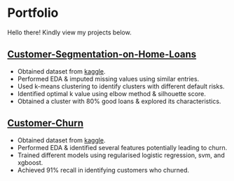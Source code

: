 # Portfolio

Hello there! Kindly view my projects below.

## [Customer-Segmentation-on-Home-Loans](https://github.com/Gianatmaja/Customer-Segmentation-on-Home-Loans)
- Obtained dataset from [kaggle](https://www.kaggle.com/gavincanacam/home-loan-predictions).
- Performed EDA & imputed missing values using similar entries.
- Used k-means clustering to identify clusters with different default risks.
- Identified optimal k value using elbow method & silhouette score.
- Obtained a cluster with 80% good loans & explored its characteristics.


## [Customer-Churn](https://github.com/Gianatmaja/Customer-Churn)
- Obtained dataset from [kaggle](https://www.kaggle.com/blastchar/telco-customer-churn).
- Performed EDA & identified several features potentially leading to churn.
- Trained different models using regularised logistic regression, svm, and xgboost.
- Achieved 91% recall in identifying customers who churned.

